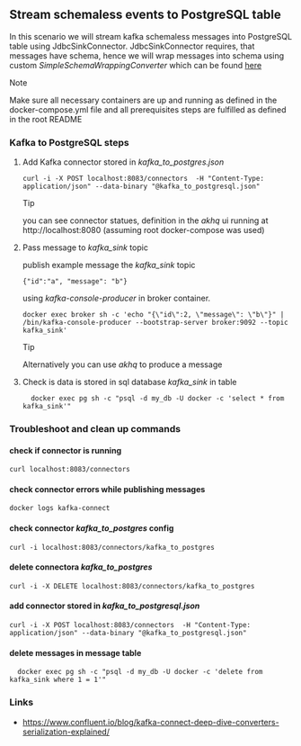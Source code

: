 ## Stream schemaless events to PostgreSQL table

In this scenario we will stream kafka schemaless messages into PostgreSQL table using JdbcSinkConnector.
JdbcSinkConnector requires, that messages have schema, hence we will wrap messages 
into schema using custom *SimpleSchemaWrappingConverter* which can be found [here](https://github.com/tomaszkubacki/schema_wrapping)

>[!NOTE]
> Make sure all necessary containers are up and running as defined in the docker-compose.yml file
> and all prerequisites steps are fulfilled as defined in the root README

### Kafka to PostgreSQL steps

1. Add Kafka connector stored in *kafka_to_postgres.json*
 
   ```shell
   curl -i -X POST localhost:8083/connectors  -H "Content-Type: application/json" --data-binary "@kafka_to_postgresql.json"
   ```
   > [!TIP]
   > you can see connector statues, definition in the *akhq* ui
   > running at http://localhost:8080 (assuming root docker-compose was used)

2. Pass message to *kafka_sink* topic

   publish example message the *kafka_sink* topic
   ```
   {"id":"a", "message": "b"}
   ```

   using *kafka-console-producer* in broker container.

   ```shell
   docker exec broker sh -c 'echo "{\"id\":2, \"message\": \"b\"}" | /bin/kafka-console-producer --bootstrap-server broker:9092 --topic kafka_sink'
   ```
  
   > [!TIP]
   > Alternatively you can use *akhq* to produce a message

3. Check is data is stored in sql database *kafka_sink* in table

   ```shell
     docker exec pg sh -c "psql -d my_db -U docker -c 'select * from kafka_sink'"
   ```

### Troubleshoot and clean up commands

#### check if connector is running
```shell 
curl localhost:8083/connectors
```

#### check connector errors while publishing messages
```shell
docker logs kafka-connect
```

#### check connector *kafka_to_postgres* config

```shell 
curl -i localhost:8083/connectors/kafka_to_postgres
```

#### delete connectora *kafka_to_postgres*

```shell 
curl -i -X DELETE localhost:8083/connectors/kafka_to_postgres
```

#### add connector stored in *kafka_to_postgresql.json*

```shell
curl -i -X POST localhost:8083/connectors  -H "Content-Type: application/json" --data-binary "@kafka_to_postgresql.json"
```

#### delete messages in message table

```shell
  docker exec pg sh -c "psql -d my_db -U docker -c 'delete from kafka_sink where 1 = 1'"
```

### Links

- https://www.confluent.io/blog/kafka-connect-deep-dive-converters-serialization-explained/
